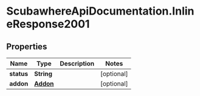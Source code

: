 # ScubawhereApiDocumentation.InlineResponse2001

## Properties
Name | Type | Description | Notes
------------ | ------------- | ------------- | -------------
**status** | **String** |  | [optional] 
**addon** | [**Addon**](Addon.md) |  | [optional] 


